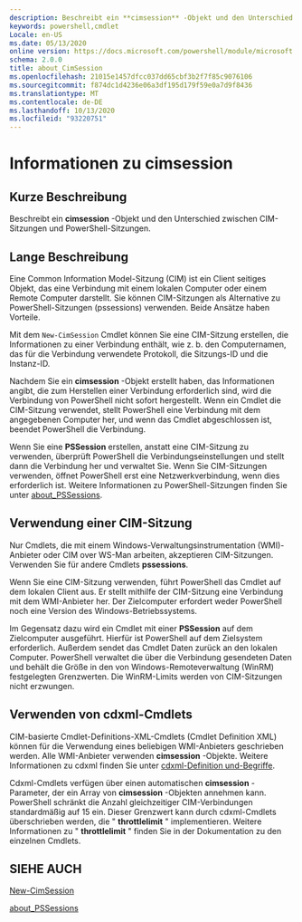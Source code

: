 ```yaml
---
description: Beschreibt ein **cimsession** -Objekt und den Unterschied zwischen CIM-Sitzungen und PowerShell-Sitzungen.
keywords: powershell,cmdlet
Locale: en-US
ms.date: 05/13/2020
online version: https://docs.microsoft.com/powershell/module/microsoft.powershell.core/about/about_cimsession?view=powershell-7&WT.mc_id=ps-gethelp
schema: 2.0.0
title: about_CimSession
ms.openlocfilehash: 21015e1457dfcc037dd65cbf3b2f7f85c9076106
ms.sourcegitcommit: f874dc1d4236e06a3df195d179f59e0a7d9f8436
ms.translationtype: MT
ms.contentlocale: de-DE
ms.lasthandoff: 10/13/2020
ms.locfileid: "93220751"
---
```

# <a name="about-cimsession"></a>Informationen zu cimsession

## <a name="short-description"></a>Kurze Beschreibung
Beschreibt ein **cimsession** -Objekt und den Unterschied zwischen CIM-Sitzungen und PowerShell-Sitzungen.

## <a name="long-description"></a>Lange Beschreibung

Eine Common Information Model-Sitzung (CIM) ist ein Client seitiges Objekt, das eine Verbindung mit einem lokalen Computer oder einem Remote Computer darstellt. Sie können CIM-Sitzungen als Alternative zu PowerShell-Sitzungen (pssessions) verwenden. Beide Ansätze haben Vorteile.

Mit dem `New-CimSession` Cmdlet können Sie eine CIM-Sitzung erstellen, die Informationen zu einer Verbindung enthält, wie z. b. den Computernamen, das für die Verbindung verwendete Protokoll, die Sitzungs-ID und die Instanz-ID.

Nachdem Sie ein **cimsession** -Objekt erstellt haben, das Informationen angibt, die zum Herstellen einer Verbindung erforderlich sind, wird die Verbindung von PowerShell nicht sofort hergestellt. Wenn ein Cmdlet die CIM-Sitzung verwendet, stellt PowerShell eine Verbindung mit dem angegebenen Computer her, und wenn das Cmdlet abgeschlossen ist, beendet PowerShell die Verbindung.

Wenn Sie eine **PSSession** erstellen, anstatt eine CIM-Sitzung zu verwenden, überprüft PowerShell die Verbindungseinstellungen und stellt dann die Verbindung her und verwaltet Sie. Wenn Sie CIM-Sitzungen verwenden, öffnet PowerShell erst eine Netzwerkverbindung, wenn dies erforderlich ist. Weitere Informationen zu PowerShell-Sitzungen finden Sie unter [about_PSSessions](about_PSSessions.md).

## <a name="when-to-use-a-cim-session"></a>Verwendung einer CIM-Sitzung

Nur Cmdlets, die mit einem Windows-Verwaltungsinstrumentation (WMI)-Anbieter oder CIM over WS-Man arbeiten, akzeptieren CIM-Sitzungen. Verwenden Sie für andere Cmdlets **pssessions**.

Wenn Sie eine CIM-Sitzung verwenden, führt PowerShell das Cmdlet auf dem lokalen Client aus. Er stellt mithilfe der CIM-Sitzung eine Verbindung mit dem WMI-Anbieter her. Der Zielcomputer erfordert weder PowerShell noch eine Version des Windows-Betriebssystems.

Im Gegensatz dazu wird ein Cmdlet mit einer **PSSession** auf dem Zielcomputer ausgeführt.
Hierfür ist PowerShell auf dem Zielsystem erforderlich. Außerdem sendet das Cmdlet Daten zurück an den lokalen Computer. PowerShell verwaltet die über die Verbindung gesendeten Daten und behält die Größe in den von Windows-Remoteverwaltung (WinRM) festgelegten Grenzwerten. Die WinRM-Limits werden von CIM-Sitzungen nicht erzwungen.

## <a name="using-cdxml-cmdlets"></a>Verwenden von cdxml-Cmdlets

CIM-basierte Cmdlet-Definitions-XML-Cmdlets (Cmdlet Definition XML) können für die Verwendung eines beliebigen WMI-Anbieters geschrieben werden. Alle WMI-Anbieter verwenden **cimsession** -Objekte. Weitere Informationen zu cdxml finden Sie unter [cdxml-Definition und-Begriffe](/previous-versions/windows/desktop/wmi_v2/cdxml-overview).

Cdxml-Cmdlets verfügen über einen automatischen **cimsession** -Parameter, der ein Array von **cimsession** -Objekten annehmen kann. PowerShell schränkt die Anzahl gleichzeitiger CIM-Verbindungen standardmäßig auf 15 ein. Dieser Grenzwert kann durch cdxml-Cmdlets überschrieben werden, die " **throttlelimit** " implementieren. Weitere Informationen zu " **throttlelimit** " finden Sie in der Dokumentation zu den einzelnen Cmdlets.

## <a name="see-also"></a>SIEHE AUCH

[New-CimSession](xref:CimCmdlets.New-CimSession)

[about_PSSessions](about_PSSessions.md)
